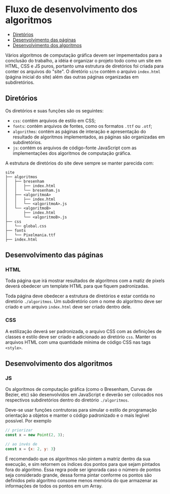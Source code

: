 # Fluxo de desenvolvimento dos algoritmos

- [Diretórios](#Diretórios)
- [Desenvolvimento das páginas](#Desenvolvimento-das-páginas)
- [Desenvolvimento dos algoritmos](#Desenvolvimento-das-algoritmos)

Vários algoritmos de computação gráfica devem ser impementados para a conclusão
do trabalho, a idéia é organizar o projeto todo como um site em HTML, CSS e JS
puros, portanto uma estrutura de diretórios foi criada para conter os arquivos
do "site". O diretório `site` contém o arquivo `index.html` (página inicial do
site) além das outras páginas organizadas em subdiretórios. 

## Diretórios

Os diretórios e suas funções são os seguintes:

* `css`: contém arquivos de estilo em CSS;
* `fonts`: contém arquivos de fontes, como os formatos `.ttf` ou `.otf`;
* `algorithms`: contém as páginas de interação e apresentação do resultado de
algoritmos implementados, as páginas são organizadas em subdiretórios.
* `js`: contém os arquivos de código-fonte JavaScript com as implementações dos
algoritmos de computação gráfica.

A estrutura de diretórios do site deve sempre se manter parecida com:

```raw
site
├── algoritmos
│   ├── bresenham
│   │   ├── index.html
│   │   └── bresenham.js
│   ├── <algoritmoA>
│   │   ├── index.html
│   │   └── <algoritmoA>.js
│   └── <algoritmoB>
│       ├── index.html
│       └── <algoritmoB>.js
├── css
│   └── global.css
├── fonts
│   └── Pixelmania.ttf
├── index.html
```

## Desenvolvimento das páginas

### HTML
Toda página que irá mostrar resultados de algoritmos com a matiz de pixels
deverá obedecer um template HTML para que fiquem padronizadas. 

Toda página deve obedecer a estrutura de diretórios e estar contida no diretório
`./algoritmos`. Um subdiretório com o nome do algoritmo deve ser criado e um
arquivo `index.html` deve ser criado dentro dele.

### CSS
A estilização deverá ser padronizada, o arquivo CSS com as definições de classes
e estilo deve ser criado e adicionado ao diretório `css`. Manter os arquivos
HTML com uma quantidade mínima de código CSS nas tags `<style>`.

## Desenvolvimento dos algoritmos

### JS
Os algoritmos de computação gráfica (como o Bresenham, Curvas de Bezier, etc)
são desenvolvidos em JavaScript e deverão ser colocados nos respectivos
subdiretórios dentro do diretório `./algoritmos`.

Deve-se usar funções contrutoras para simular o estilo de programação orientação
a objetos e manter o código padronizado e o mais legível possível. Por exemplo

```js
// priorizar
const x = new Point(2, 3);

// ao invés de 
const x = {x: 2, y: 3}
```

É recomendado que os algoritmos não pintem a matriz dentro da sua execução, e
sim retornem os índices dos pontos para que sejam pintados fora do algoritmo.
Essa regra pode ser ignorada caso o número de pontos seja considerado grande,
dessa forma pintar conforme os pontos são definidos pelo algoritmo consome menos
memória do que armazenar as informações de todos os pontos em um Array.
